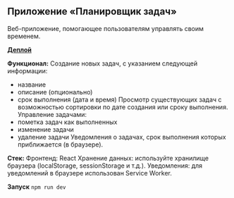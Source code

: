 ## Приложение «Планировщик задач»

Веб-приложение, помогающее пользователям управлять своим временем.

**[Деплой](https://marerma-todos.netlify.app/)**

**Функционал:**
Создание новых задач, с указанием следующей информации:

- название
- описание (опционально)
- срок выполнения (дата и время)
  Просмотр существующих задач с возможностью сортировки по дате создания или сроку выполнения.
  Управление задачами:
- пометка задач как выполненных
- изменение задачи
- удаление задачи
  Уведомления о задачах, срок выполнения которых приближается (в браузере).

**Стек:**
Фронтенд: React
Хранение данных: используйте хранилище браузера (localStorage, sessionStorage и т.д.).
Уведомления: для уведомлений в браузере использован Service Worker.

**Запуск**
`npm run dev`
